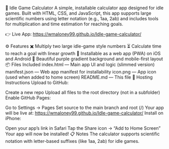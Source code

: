 📱 Idle Game Calculator
A simple, installable calculator app designed for idle games. Built with HTML, CSS, and JavaScript, this app supports large scientific numbers using letter notation (e.g., 1aa, 2ab) and includes tools for multiplication and time estimation for reaching goals.

👉 Live App: https://wmaloney99.github.io/Idle-game-calculator/

⚙️ Features
✖️ Multiply two large idle-game style numbers
⏳ Calculate time to reach a goal with linear growth
📲 Installable as a web app (PWA) on iOS and Android
🌈 Beautiful purple gradient background and mobile-first layout
📦 Files Included
index.html — Main app UI and logic (slimmed version)
manifest.json — Web app manifest for installability
icon.png — App icon (used when added to home screen)
README.md — This file
🚀 Hosting Instructions
Upload to GitHub:

Create a new repo
Upload all files to the root directory (not in a subfolder)
Enable GitHub Pages:

Go to Settings → Pages
Set source to the main branch and root (/)
Your app will be live at: https://wmaloney99.github.io/Idle-game-calculator/
Install on iPhone:

Open your app’s link in Safari
Tap the Share icon → “Add to Home Screen”
Your app will now be installed!
📋 Notes
The calculator supports scientific notation with letter-based suffixes (like 1aa, 2ab) for idle games.
